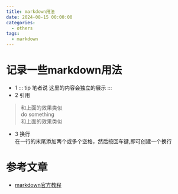 ```yaml
---
title: markdown用法
date: 2024-08-15 00:00:00
categories: 
  - others
tags:
  - markdown
---
```

# 记录一些markdown用法
- 1 
::: tip 笔者说
这里的内容会独立的展示
:::
- 2 引用

> 和上面的效果类似   
> do something   
> 和上面的效果类似

- 3 换行   
在一行的末尾添加两个或多个空格，然后按回车键,即可创建一个换行

# 参考文章
- [markdown官方教程](https://markdown.com.cn/)